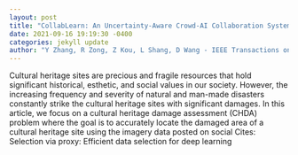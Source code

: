 ```yaml
--- 
layout: post 
title: "CollabLearn: An Uncertainty-Aware Crowd-AI Collaboration System for Cultural Heritage Damage Assessment" 
date: 2021-09-16 19:19:30 -0400 
categories: jekyll update 
author: "Y Zhang, R Zong, Z Kou, L Shang, D Wang - IEEE Transactions on Computational , 2021" 
--- 
```

Cultural heritage sites are precious and fragile resources that hold significant historical, esthetic, and social values in our society. However, the increasing frequency and severity of natural and man-made disasters constantly strike the cultural heritage sites with significant damages. In this article, we focus on a cultural heritage damage assessment (CHDA) problem where the goal is to accurately locate the damaged area of a cultural heritage site using the imagery data posted on social Cites: Selection via proxy: Efficient data selection for deep learning